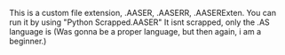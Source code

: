 This is a custom file extension, .AASER, .AASERR, .AASERExten.
You can run it by using "Python Scrapped.AASER"
It isnt scrapped, only the .AS language is (Was gonna be a proper language, but then again, i am a beginner.)
